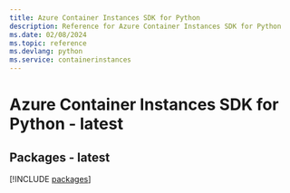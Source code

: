 ```yaml
---
title: Azure Container Instances SDK for Python
description: Reference for Azure Container Instances SDK for Python
ms.date: 02/08/2024
ms.topic: reference
ms.devlang: python
ms.service: containerinstances
---
```

# Azure Container Instances SDK for Python - latest
## Packages - latest
[!INCLUDE [packages](container-instances-index.md)]
